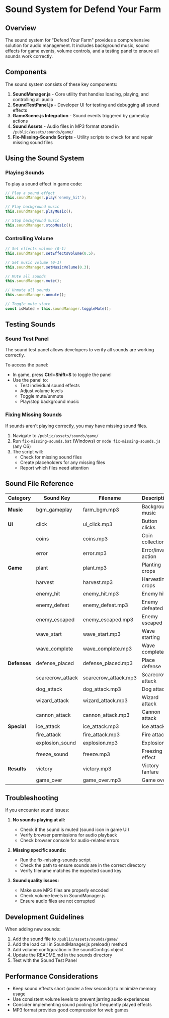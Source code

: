 # Sound System for Defend Your Farm

## Overview

The sound system for "Defend Your Farm" provides a comprehensive solution for audio management. It includes background music, sound effects for game events, volume controls, and a testing panel to ensure all sounds work correctly.

## Components

The sound system consists of these key components:

1. **SoundManager.js** - Core utility that handles loading, playing, and controlling all audio
2. **SoundTestPanel.js** - Developer UI for testing and debugging all sound effects
3. **GameScene.js Integration** - Sound events triggered by gameplay actions
4. **Sound Assets** - Audio files in MP3 format stored in `/public/assets/sounds/game/`
5. **Fix-Missing-Sounds Scripts** - Utility scripts to check for and repair missing sound files

## Using the Sound System

### Playing Sounds

To play a sound effect in game code:

```javascript
// Play a sound effect
this.soundManager.play('enemy_hit');

// Play background music
this.soundManager.playMusic();

// Stop background music
this.soundManager.stopMusic();
```

### Controlling Volume

```javascript
// Set effects volume (0-1)
this.soundManager.setEffectsVolume(0.5);

// Set music volume (0-1)
this.soundManager.setMusicVolume(0.3);

// Mute all sounds
this.soundManager.mute();

// Unmute all sounds
this.soundManager.unmute();

// Toggle mute state
const isMuted = this.soundManager.toggleMute();
```

## Testing Sounds

### Sound Test Panel

The sound test panel allows developers to verify all sounds are working correctly.

To access the panel:
- In game, press **Ctrl+Shift+S** to toggle the panel
- Use the panel to:
  - Test individual sound effects
  - Adjust volume levels
  - Toggle mute/unmute
  - Play/stop background music

### Fixing Missing Sounds

If sounds aren't playing correctly, you may have missing sound files.

1. Navigate to `/public/assets/sounds/game/`
2. Run `fix-missing-sounds.bat` (Windows) or `node fix-missing-sounds.js` (any OS)
3. The script will:
   - Check for missing sound files
   - Create placeholders for any missing files
   - Report which files need attention

## Sound File Reference

| Category | Sound Key | Filename | Description |
|----------|-----------|----------|-------------|
| **Music** | bgm_gameplay | farm_bgm.mp3 | Background music |
| **UI** | click | ui_click.mp3 | Button clicks |
| | coins | coins.mp3 | Coin collection |
| | error | error.mp3 | Error/invalid action |
| **Game** | plant | plant.mp3 | Planting crops |
| | harvest | harvest.mp3 | Harvesting crops |
| | enemy_hit | enemy_hit.mp3 | Enemy hit |
| | enemy_defeat | enemy_defeat.mp3 | Enemy defeated |
| | enemy_escaped | enemy_escaped.mp3 | Enemy escaped |
| | wave_start | wave_start.mp3 | Wave starting |
| | wave_complete | wave_complete.mp3 | Wave completed |
| **Defenses** | defense_placed | defense_placed.mp3 | Place defense |
| | scarecrow_attack | scarecrow_attack.mp3 | Scarecrow attack |
| | dog_attack | dog_attack.mp3 | Dog attack |
| | wizard_attack | wizard_attack.mp3 | Wizard attack |
| | cannon_attack | cannon_attack.mp3 | Cannon attack |
| **Special** | ice_attack | ice_attack.mp3 | Ice attack |
| | fire_attack | fire_attack.mp3 | Fire attack |
| | explosion_sound | explosion.mp3 | Explosion |
| | freeze_sound | freeze.mp3 | Freezing effect |
| **Results** | victory | victory.mp3 | Victory fanfare |
| | game_over | game_over.mp3 | Game over |

## Troubleshooting

If you encounter sound issues:

1. **No sounds playing at all:**
   - Check if the sound is muted (sound icon in game UI)
   - Verify browser permissions for audio playback
   - Check browser console for audio-related errors

2. **Missing specific sounds:**
   - Run the fix-missing-sounds script
   - Check the path to ensure sounds are in the correct directory
   - Verify filename matches the expected sound key

3. **Sound quality issues:**
   - Make sure MP3 files are properly encoded
   - Check volume levels in SoundManager.js
   - Ensure audio files are not corrupted

## Development Guidelines

When adding new sounds:

1. Add the sound file to `/public/assets/sounds/game/`
2. Add the load call in SoundManager.js preload() method
3. Add volume configuration in the soundConfigs object
4. Update the README.md in the sounds directory
5. Test with the Sound Test Panel

## Performance Considerations

- Keep sound effects short (under a few seconds) to minimize memory usage
- Use consistent volume levels to prevent jarring audio experiences
- Consider implementing sound pooling for frequently played effects
- MP3 format provides good compression for web games 